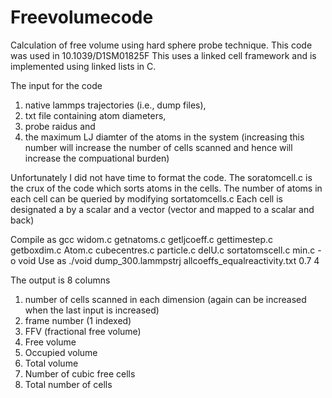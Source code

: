 # Freevolumecode
Calculation of free volume using hard sphere probe technique. This code was used in 10.1039/D1SM01825F 
This uses a linked cell framework and is implemented using linked lists in C.

The input for the code 
1) native lammps trajectories (i.e., dump files),
2) txt file containing atom diameters,
3) probe raidus and
4) the maximum LJ diamter of the atoms in the system (increasing this number will increase the number of cells scanned and hence will increase the compuational burden)
   
Unfortunately I did not have time to format the code. 
The soratomcell.c is the crux of the code which sorts atoms in the cells. 
The number of atoms in each cell can be queried by modifying sortatomcells.c
Each cell is designated a by a scalar and a vector (vector and mapped to a scalar and back) 

Compile as 
gcc widom.c getnatoms.c getljcoeff.c  gettimestep.c getboxdim.c  Atom.c cubecentres.c particle.c delU.c sortatomscell.c min.c -o void
Use as 
./void  dump_300.lammpstrj allcoeffs_equalreactivity.txt 0.7 4


The output is 8 columns

1. number of cells scanned in each dimension (again can be increased when the last input is increased)
2. frame number (1 indexed)
3. FFV (fractional free volume) 
4. Free volume
5. Occupied volume
6. Total volume
7. Number of cubic free cells
8. Total number of cells




